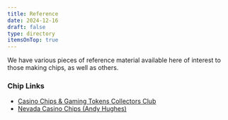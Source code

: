 ```yaml
---
title: Reference
date: 2024-12-16
draft: false
type: directory
itemsOnTop: true
---
```


We have various pieces of reference material available here of interest to
those making chips, as well as others.

### Chip Links

* [Casino Chips &amp; Gaming Tokens Collectors Club](http://www.ccgtcc.com/)
* [Nevada Casino Chips (Andy Hughes)](http://www.nevadacasinochips.com/)

